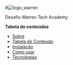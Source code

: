 #![logo_warren](https://user-images.githubusercontent.com/101012809/166108726-0417c06b-a21b-4626-829d-f658ac76c9a2.png)

Desafio Warren Tech Academy

**Tabela de conteúdos**

* [Sobre](#Sobre)
* [Tabela de Conteudo](#tabela-de=conteudo)
* [Instalação](#instalação)
* [Como usar](#como-usar)
* [Tecnologias](#tecnologias)